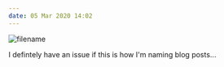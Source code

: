 ```yaml
---
date: 05 Mar 2020 14:02
---
```


![filename](https://kjaymiller.s3-us-west-2.amazonaws.com/images/CleanShot-2020-03-05-at-14.00.11-2x.png)

I defintely have an issue if this is how I'm naming blog posts...
